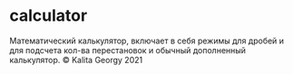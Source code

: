 # calculator
Математический калькулятор, включает в себя режимы для дробей и для подсчета кол-ва перестановок и обычный дополненный калькулятор. © Kalita Georgy 2021
